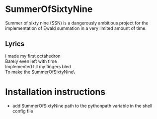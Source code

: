 # SummerOfSixtyNine
Summer of sixty nine (SSN) is a dangerously ambitious project for the implementation of Ewald summation in a very limited amount of time.

## Lyrics
I made my first octahedron\
Barely even left with time\
Implemented till my fingers bled\
To make the SummerOfSixtyNine\

# Installation instructions
- add SummerOfSixtyNine path to the pythonpath variable in the shell config file

